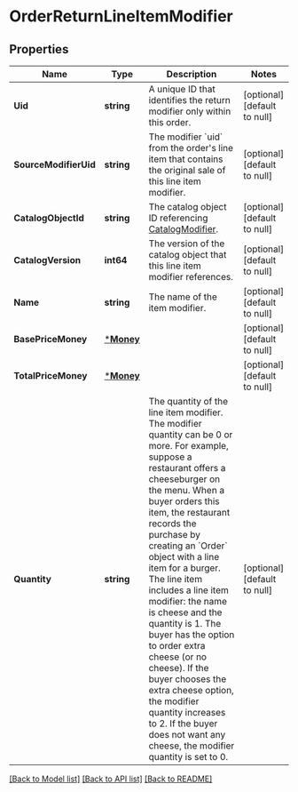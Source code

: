 # OrderReturnLineItemModifier

## Properties
Name | Type | Description | Notes
------------ | ------------- | ------------- | -------------
**Uid** | **string** | A unique ID that identifies the return modifier only within this order. | [optional] [default to null]
**SourceModifierUid** | **string** | The modifier &#x60;uid&#x60; from the order&#x27;s line item that contains the original sale of this line item modifier. | [optional] [default to null]
**CatalogObjectId** | **string** | The catalog object ID referencing [CatalogModifier](https://developer.squareup.com/reference/square_2024-07-17/objects/CatalogModifier). | [optional] [default to null]
**CatalogVersion** | **int64** | The version of the catalog object that this line item modifier references. | [optional] [default to null]
**Name** | **string** | The name of the item modifier. | [optional] [default to null]
**BasePriceMoney** | [***Money**](Money.md) |  | [optional] [default to null]
**TotalPriceMoney** | [***Money**](Money.md) |  | [optional] [default to null]
**Quantity** | **string** | The quantity of the line item modifier. The modifier quantity can be 0 or more. For example, suppose a restaurant offers a cheeseburger on the menu. When a buyer orders this item, the restaurant records the purchase by creating an &#x60;Order&#x60; object with a line item for a burger. The line item includes a line item modifier: the name is cheese and the quantity is 1. The buyer has the option to order extra cheese (or no cheese). If the buyer chooses the extra cheese option, the modifier quantity increases to 2. If the buyer does not want any cheese, the modifier quantity is set to 0. | [optional] [default to null]

[[Back to Model list]](../README.md#documentation-for-models) [[Back to API list]](../README.md#documentation-for-api-endpoints) [[Back to README]](../README.md)

